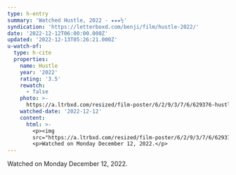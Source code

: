 ```yaml
---
type: h-entry
summary: 'Watched Hustle, 2022 - ★★★½'
syndication: 'https://letterboxd.com/benji/film/hustle-2022/'
date: '2022-12-12T06:00:00.000Z'
updated: '2022-12-13T05:26:21.000Z'
u-watch-of:
  type: h-cite
  properties:
    name: Hustle
    year: '2022'
    rating: '3.5'
    rewatch:
      - false
    photo: >-
      https://a.ltrbxd.com/resized/film-poster/6/2/9/3/7/6/629376-hustle-0-600-0-900-crop.jpg?v=953511f8ad
    watched-date: '2022-12-12'
    content:
      html: >-
        <p><img
        src="https://a.ltrbxd.com/resized/film-poster/6/2/9/3/7/6/629376-hustle-0-600-0-900-crop.jpg?v=953511f8ad"/></p>
        <p>Watched on Monday December 12, 2022.</p>
---
```

Watched on Monday December 12, 2022.
